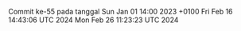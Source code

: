 Commit ke-55 pada tanggal Sun Jan 01 14:00 2023 +0100
Fri Feb 16 14:43:06 UTC 2024
Mon Feb 26 11:23:23 UTC 2024
